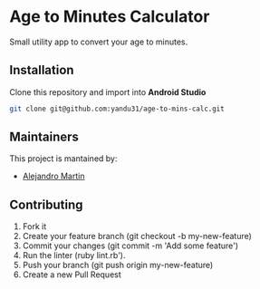 # Age to Minutes Calculator

Small utility app to convert your age to minutes.

## Installation
Clone this repository and import into **Android Studio**
```bash
git clone git@github.com:yandu31/age-to-mins-calc.git
```

## Maintainers
This project is mantained by:
* [Alejandro Martin](http://github.com/yandu31)


## Contributing
1. Fork it
2. Create your feature branch (git checkout -b my-new-feature)
3. Commit your changes (git commit -m 'Add some feature')
4. Run the linter (ruby lint.rb').
5. Push your branch (git push origin my-new-feature)
6. Create a new Pull Request
